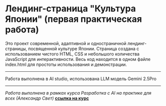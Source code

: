 # Лендинг-страница "Культура Японии" (первая практическая работа)

Это проект современной, адаптивной и одностраничной лендинг-страницы, посвященной культуре Японии. Страница создана с использованием чистого HTML, CSS и небольшого количества JavaScript для интерактивности. Весь код находится в одном файле index.html для простоты использования и демонстрации.

---

Работа выполнена в AI studio, использована LLM модель Gemini 2.5Pro

---

*Работа выполнена в рамках курса Разработка с AI на практике для всех (Александр Свет)* [**ссылка на курс**](https://www.profileschool.ru/category/ai/course_developing_with_ai_in_practice_for_all)
